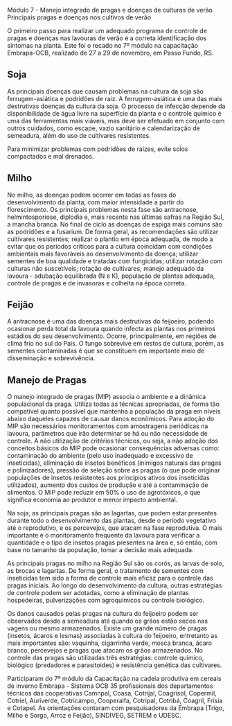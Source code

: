 Módulo 7 - Manejo integrado de pragas e doenças de culturas de verão Principais pragas e doenças nos cultivos de verão

<!-- image -->

O primeiro passo para realizar um adequado programa de controle de pragas e doenças nas lavouras de verão é a correta identificação dos sintomas na planta.  Este foi o recado no 7º módulo  na capacitação Embrapa-OCB, realizado de 27 a 29 de novembro, em Passo Fundo, RS.

## Soja

As principais doenças que causam problemas na cultura da soja são ferrugem-asiática e podridões de raiz. A  ferrugem-asiática  é  uma  das  mais  destrutivas  doenças  da  cultura  da  soja.  O  processo  de  infecção depende  da  disponibilidade  de  água  livre  na  superfície  da  planta  e  o  controle  químico  é  uma  das ferramentas mais viáveis, mas deve ser efetuado em conjunto com outros cuidados, como escape, vazio sanitário e calendarização de semeadura, além do uso de cultivares resistentes.

Para minimizar problemas com podridões de raízes, evite solos compactados e mal drenados.

## Milho

No  milho,  as  doenças  podem  ocorrer  em  todas  as  fases  do  desenvolvimento  da  planta,  com  maior intensidade a partir do florescimento. Os principais problemas nesta fase são antracnose, helmintosporiose, diplodia e, mais recente nas últimas safras na Região Sul, a mancha branca. No final de ciclo as  doenças  de  espiga  mais  comuns  são  as  podridões  e  a  fusarium. De  forma  geral,  as recomendações são utilizar cultivares resistentes; realizar o plantio em época adequada, de modo a evitar que  os  períodos  críticos  para  a  cultura  coincidam  com  condições  ambientais  mais  favoráveis  ao desenvolvimento da doença; utilizar sementes de boa qualidade e tratadas com fungicidas; utilizar rotação com culturas não suscetíveis; rotação de cultivares; manejo adequado da lavoura - adubação equilibrada (N e K), população de plantas adequada, controle de pragas e de invasoras e colheita na época correta.

## Feijão

A antracnose é uma das doenças mais destrutivas do feijoeiro, podendo ocasionar perda total da lavoura quando  infecta  as  plantas  nos  primeiros  estádios  do  seu  desenvolvimento.  Ocorre,  principalmente,  em regiões  de  clima  frio  no  sul  do  País.  O  fungo  sobrevive  em  restos  de  cultura,  porém,  as  sementes contaminadas é que se constituem em importante meio de disseminação e sobrevivência.

## Manejo de Pragas

O manejo integrado de pragas (MIP) associa o ambiente e a dinâmica populacional da praga. Utiliza todas as técnicas apropriadas, de forma tão compatível quanto possível que mantenha a população da praga em níveis  abaixo  daqueles  capazes  de  causar  danos  econômicos.  Para  adoção  do  MIP  são  necessários monitoramentos com amostragens periódicas na lavoura, parâmetros que irão determinar se há ou não necessidade  de  controle.  A  não  utilização  de  critérios  técnicos,  ou  seja,  a  não  adoção  dos  conceitos básicos  do  MIP  pode  ocasionar  consequências  adversas  como:  contaminação  do  ambiente  (pelo  uso inadequado e excessivo de inseticidas), eliminação de insetos benéficos (inimigos naturais das pragas e polinizadores), pressão de seleção sobre as pragas (o que pode originar populações de insetos resistentes aos princípios ativos dos inseticidas utilizados), aumento dos custos de produção e até a contaminação de alimentos.  O  MIP  pode  reduzir  em  50%  o  uso  de  agrotóxicos,  o  que  significa  economia  ao  produtor  e menor impacto ambiental.

Na soja, as principais pragas são as lagartas, que podem estar presentes durante todo o desenvolvimento das  plantas,  desde  o  período  vegetativo  até  o  reprodutivo,  e  os  percevejos,  que  atacam  na  fase reprodutiva. O mais importante é o monitoramento frequente da lavoura para verificar a quantidade e o tipo de insetos pragas presentes na área e, só então, com base no tamanho da população, tomar a decisão mais adequada.

As principais pragas no milho na Região Sul são os corós, as larvas de solo, as brocas e lagartas. De forma geral, o tratamento de sementes com inseticidas tem sido a forma de controle mais eficaz para o controle das pragas iniciais. Ao longo do desenvolvimento da cultura, outras estratégias de controle podem ser  adotadas,  como  a  eliminação  de  plantas  hospedeiras,  pulverizações  com  agroquímicos  ou  controle biológico.

Os danos causados pelas pragas na cultura do feijoeiro podem ser observados desde a semeadura até quando os grãos estão secos nas vagens ou mesmo armazenados. Existe um grande número de pragas (insetos, ácaros e lesmas) associadas à cultura do feijoeiro, entretanto as mais importantes são: vaquinha, cigarrinha verde, mosca branca, ácaro branco, percevejos e pragas que atacam os grãos armazenados. No  controle  das  pragas  são  utilizadas  três  estratégias:  controle  químico,  biológico  (predadores  e parasitoides) e resistência genética das cultivares.

Participaram do 7º módulo da Capacitação na cadeia produtiva em cereais de inverno Embrapa - Sistema OCB 35 profissionais dos departamentos técnicos das cooperativas Camnpal, Coasa, Cotrijal, Coagrisol, Copermil,  Cotriel,  Auriverde,  Cotricampo,  Cooperalfa,  Cotripal,  Cotribá,  Coagril,  Frísia  e  Cotapel.  As orientações contaram com pesquisadores da Embrapa (Trigo, Milho e Sorgo, Arroz e Feijão), SINDIVEG, SETREM e UDESC.